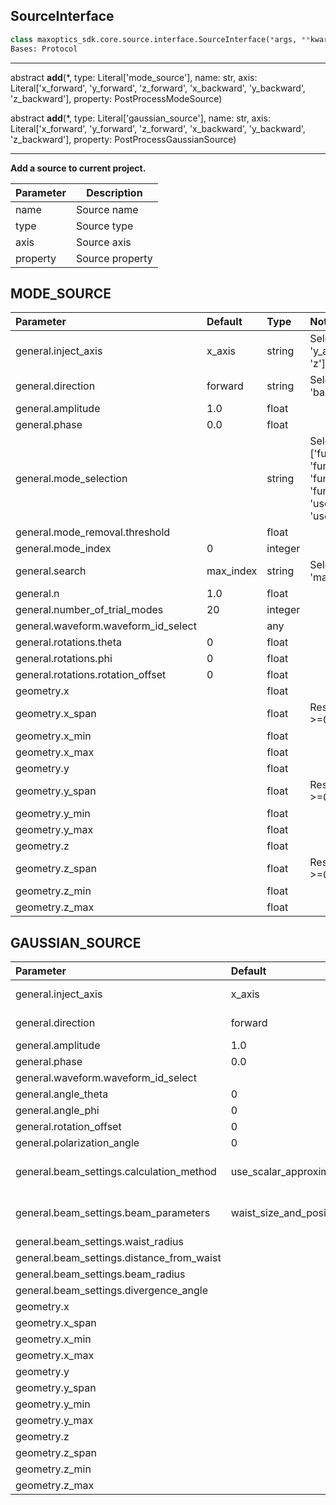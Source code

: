 
## SourceInterface

```py
class maxoptics_sdk.core.source.interface.SourceInterface(*args, **kwargs)
Bases: Protocol
```
---
abstract __add__(*, type: Literal['mode_source'], name: str, axis: Literal['x_forward', 'y_forward', 'z_forward', 'x_backward', 'y_backward', 'z_backward'], property: PostProcessModeSource)

abstract __add__(*, type: Literal['gaussian_source'], name: str, axis: Literal['x_forward', 'y_forward', 'z_forward', 'x_backward', 'y_backward', 'z_backward'], property: PostProcessGaussianSource)

---

__Add a source to current project.__

<!-- Here's the representation of the given parameters as a Markdown table: -->

| Parameter | Description      |
| --------- | ---------------- |
| name      | Source name      |
| type      | Source type      |
| axis      | Source axis      |
| property  | Source property  |


## MODE_SOURCE

<!-- Here's the updated version of the table with the correct formatting: -->

| Parameter                            | Default    | Type    | Notes                                                                                                                      |
|:-------------------------------------|:-----------|:--------|:---------------------------------------------------------------------------------------------------------------------------|
| general.inject_axis                  | x_axis     | string  | Selections are ['x_axis', 'y_axis', 'z_axis', 'x', 'y', 'z'].                                                              |
| general.direction                    | forward    | string  | Selections are ['forward', 'backward'].                                                                                    |
| general.amplitude                    | 1.0        | float   |                                                                                                                            |
| general.phase                        | 0.0        | float   |                                                                                                                            |
| general.mode_selection               |            | string  | Selections are ['fundamental', 'fundamental_TE', 'fundamental_TM', 'fundamental_TE_and_TM', 'user_select', 'user_import']. |
| general.mode_removal.threshold       |            | float   |                                                                                                                            |
| general.mode_index                   | 0          | integer |                                                                                                                            |
| general.search                       | max_index  | string  | Selections are ['near_n', 'max_index'].                                                                                    |
| general.n                            | 1.0        | float   |                                                                                                                            |
| general.number_of_trial_modes        | 20         | integer |                                                                                                                            |
| general.waveform.waveform_id_select  |            | any     |                                                                                                                            |
| general.rotations.theta              | 0          | float   |                                                                                                                            |
| general.rotations.phi                | 0          | float   |                                                                                                                            |
| general.rotations.rotation_offset    | 0          | float   |                                                                                                                            |
| geometry.x                           |            | float   |                                                                                                                            |
| geometry.x_span                      |            | float   | Restrained by condition: >=0.                                                                                              |
| geometry.x_min                       |            | float   |                                                                                                                            |
| geometry.x_max                       |            | float   |                                                                                                                            |
| geometry.y                           |            | float   |                                                                                                                            |
| geometry.y_span                      |            | float   | Restrained by condition: >=0.                                                                                              |
| geometry.y_min                       |            | float   |                                                                                                                            |
| geometry.y_max                       |            | float   |                                                                                                                            |
| geometry.z                           |            | float   |                                                                                                                            |
| geometry.z_span                      |            | float   | Restrained by condition: >=0.                                                                                              |
| geometry.z_min                       |            | float   |                                                                                                                            |
| geometry.z_max                       |            | float   |                                                                                                                            |



## GAUSSIAN_SOURCE



| Parameter                            | Default                  | Type     | Notes                                                                    |
|:-------------------------------------|:-------------------------|:---------|:-------------------------------------------------------------------------|
| general.inject_axis                  | x_axis                   | string   | Selections are ['x_axis', 'y_axis', 'z_axis', 'x', 'y', 'z'].            |
| general.direction                    | forward                  | string   | Selections are ['forward', 'backward'].                                  |
| general.amplitude                    | 1.0                      | float    |                                                                          |
| general.phase                        | 0.0                      | float    |                                                                          |
| general.waveform.waveform_id_select  |                          | waveform |                                                                          |
| general.angle_theta                  | 0                        | float    |                                                                          |
| general.angle_phi                    | 0                        | float    |                                                                          |
| general.rotation_offset              | 0                        | float    |                                                                          |
| general.polarization_angle           | 0                        | float    |                                                                          |
| general.beam_settings.calculation_method | use_scalar_approximation | string   | Selections are ['use_scalar_approximation', 'use_vector_approximation']. |
| general.beam_settings.beam_parameters | waist_size_and_position  | string   | Selections are ['waist_size_and_position', 'beam_size_and_divergence'].  |
| general.beam_settings.waist_radius   |                          | float    |                                                                          |
| general.beam_settings.distance_from_waist |                          | float    |                                                                          |
| general.beam_settings.beam_radius    |                          | float    |                                                                          |
| general.beam_settings.divergence_angle |                          | float    |                                                                          |
| geometry.x                           |                          | float    |                                                                          |
| geometry.x_span                      |                          | float    | Restrained by condition: >=0.                                            |
| geometry.x_min                       |                          | float    |                                                                          |
| geometry.x_max                       |                          | float    |                                                                          |
| geometry.y                           |                          | float    |                                                                          |
| geometry.y_span                      |                          | float    | Restrained by condition: >=0.                                            |
| geometry.y_min                       |                          | float    |                                                                          |
| geometry.y_max                       |                          | float    |                                                                          |
| geometry.z                           |                          | float    |                                                                          |
| geometry.z_span                      |                          | float    | Restrained by condition: >=0.                                            |
| geometry.z_min                       |                          | float    |                                                                          |
| geometry.z_max                       |                          | float    |                                                                          |

